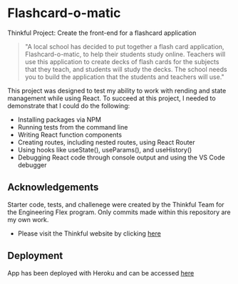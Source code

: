 # Flashcard-o-matic

Thinkful Project: Create the front-end for a flashcard application

> "A local school has decided to put together a flash card application, Flashcard-o-matic, to help their students study online. Teachers will use this application to create decks of flash cards for the subjects that they teach, and students will study the decks. The school needs you to build the application that the students and teachers will use."

This project was designed to test my ability to work with rending and state management while using React. To succeed at this project, I needed to demonstrate that I could do the following:

- Installing packages via NPM
- Running tests from the command line
- Writing React function components
- Creating routes, including nested routes, using React Router
- Using hooks like useState(), useParams(), and useHistory()
- Debugging React code through console output and using the VS Code debugger

## Acknowledgements 

Starter code, tests, and challenege were created by the Thinkful Team for the Engineering Flex program. Only commits made within this repository are my own work.

- Please visit the Thinkful website by clicking [here](https://www.thinkful.com/)

## Deployment

App has been deployed with Heroku and can be accessed [here](https://flash-o-matic.herokuapp.com/)

